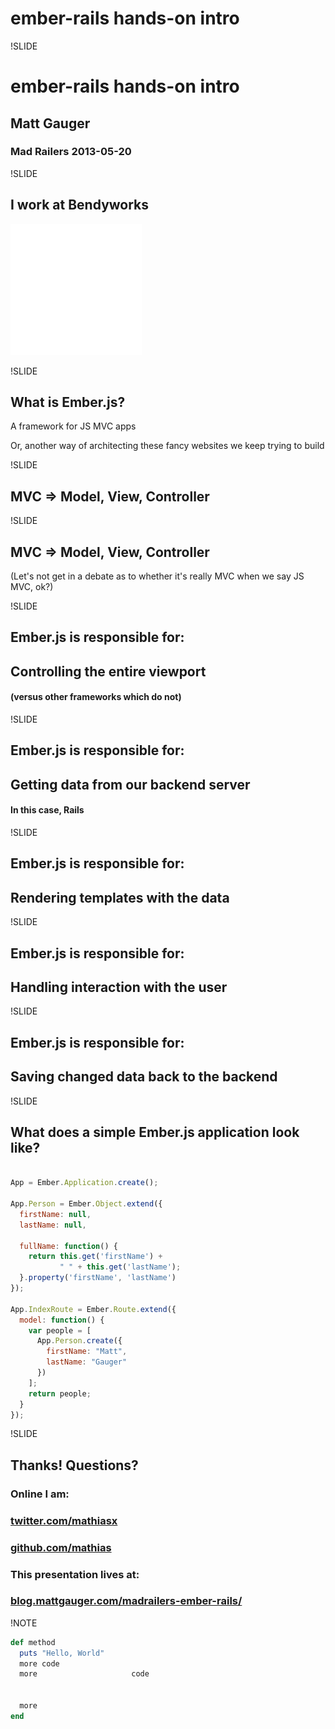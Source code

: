 # ember-rails hands-on intro

!SLIDE

# ember-rails hands-on intro

## Matt Gauger

### Mad Railers 2013-05-20

!SLIDE

## I work at Bendyworks

![Bendyworks logo](images/bendy.png)

!SLIDE

## What is Ember.js?

A framework for JS MVC apps

<div class="notes">
Or, another way of architecting these fancy websites we keep trying to build
</div>

!SLIDE

## MVC => Model, View, Controller

!SLIDE

## MVC => Model, View, Controller

(Let's not get in a debate as to whether it's really MVC when we say JS MVC, ok?)

!SLIDE

## Ember.js is responsible for:

## Controlling the entire viewport
#### (versus other frameworks which do not)

!SLIDE

## Ember.js is responsible for:

## Getting data from our backend server
#### In this case, Rails

!SLIDE

## Ember.js is responsible for:
## Rendering templates with the data

!SLIDE

## Ember.js is responsible for:
## Handling interaction with the user

!SLIDE

## Ember.js is responsible for:
## Saving changed data back to the backend

!SLIDE

## What does a simple Ember.js application look like?


``` javascript

App = Ember.Application.create();

App.Person = Ember.Object.extend({
  firstName: null,
  lastName: null,

  fullName: function() {
    return this.get('firstName') +
           " " + this.get('lastName');
  }.property('firstName', 'lastName')
});

App.IndexRoute = Ember.Route.extend({
  model: function() {
    var people = [
      App.Person.create({
        firstName: "Matt",
        lastName: "Gauger"
      })
    ];
    return people;
  }
});
```

!SLIDE

## Thanks! Questions?

### Online I am:
### [twitter.com/mathiasx](https://twitter.com/mathiasx)
### [github.com/mathias](https://github.com/mathias)

### This presentation lives at:
### [blog.mattgauger.com/madrailers-ember-rails/](http://blog.mattgauger.com/madrailers-ember-rails/)

!NOTE

``` ruby
def method
  puts "Hello, World"
  more code
  more                     code


  more
end
```

